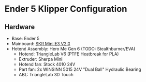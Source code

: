 # Ender 5 Klipper Configuration

## Hardware
* Base: Ender 5
* Mainboard: [SKR Mini E3 V2.0][skr-mini-e3v2]
* Hotend Assembly: Hero Me Gen 6 (TODO: Stealthburner/EVA)
  * Hotend: TriangleLab V6 (PTFE Heatbreak for PLA)
  * Extruder: Sherpa Mini
  * Hotend fan: Stock 4010 24V
  * Part fan: 2x WINSINN 5015 24V "Dual Ball" Hydraulic Bearing
  * ABL: TriangleLab 3D Touch

[skr-mini-e3v2]: https://github.com/bigtreetech/BIGTREETECH-SKR-mini-E3/tree/master/hardware/BTT%20SKR%20MINI%20E3%20V2.0/Hardware

